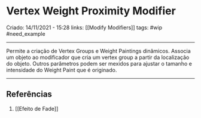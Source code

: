 # Vertex Weight Proximity Modifier
Criado: 14/11/2021 - 15:28
links: [[Modify Modifiers]]
tags: #wip #need_example 

---

Permite a criação de Vertex Groups e Weight Paintings dinâmicos. Associa um objeto ao modificador que cria um vertex group a partir da localização do objeto. Outros parâmetros podem ser mexidos para ajustar o tamanho e intensidade do Weight Paint que é originado.

---
## Referências
1. [[Efeito de Fade]]